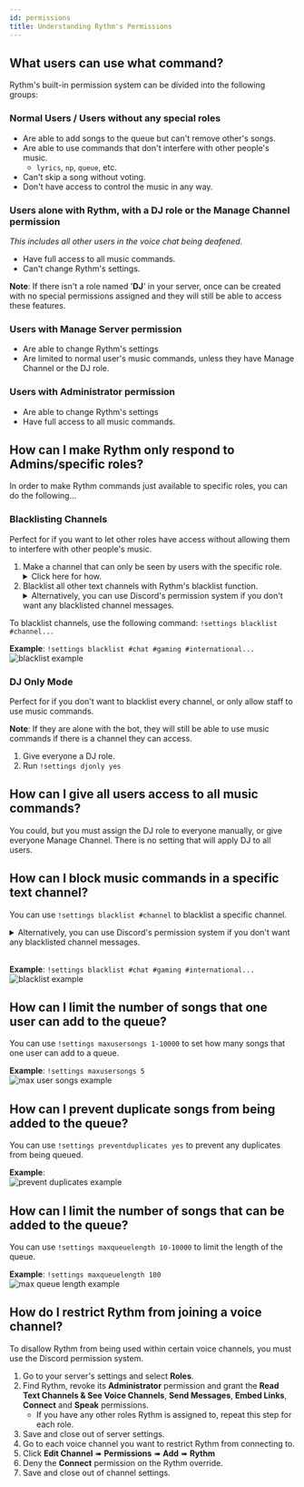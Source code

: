 ```yaml
---
id: permissions
title: Understanding Rythm's Permissions
---
```


## What users can use what command?

Rythm's built-in permission system can be divided into the following groups:

### Normal Users / Users without any special roles
 - Are able to add songs to the queue but can't remove other's songs. <!--Word it better?-->
 - Are able to use commands that don't interfere with other people's music.
   - `lyrics`, `np`, `queue`, etc.
 - Can't skip a song without voting.
 - Don't have access to control the music in any way.

### Users alone with Rythm, with a DJ role or the Manage Channel permission
*This includes all other users in the voice chat being deafened.*
 - Have full access to all music commands.
 - Can't change Rythm's settings.

**Note**: If there isn't a role named '**DJ**' in your server, once can be created with no special permissions assigned and they will still be able to access these features.

### Users with Manage Server permission
 - Are able to change Rythm's settings
 - Are limited to normal user's music commands, unless they have Manage Channel or the DJ role.

### Users with Administrator permission
 - Are able to change Rythm's settings
 - Have full access to all music commands.

## How can I make Rythm only respond to Admins/specific roles?
In order to make Rythm commands just available to specific roles, you can do the following...

### Blacklisting Channels
Perfect for if you want to let other roles have access without allowing them to interfere with other people's music.
 1. Make a channel that can only be seen by users with the specific role.
    <details>
        <summary>Click here for how.</summary>
        <ol>
            <li><img src="/img/docs/perms/role-1.png" alt="role 1"/></li>
            <li><img src="/img/docs/perms/role-2.png" alt="role 2"/></li>
        </ol>
        <ul>
            <li>More information on how to do this can be found at <a href="https://support.discord.com/hc/en-us/articles/206029707">Discord's support page.</a></li>
        </ul>
    </details>
 2. Blacklist all other text channels with Rythm's blacklist function.
    <details>
    <summary>Alternatively, you can use Discord's permission system if you don't want any blacklisted channel messages.</summary>
    <img src="/img/docs/perms/deny-rythm.png" alt="deny rythm"/>
    </details>
 
To blacklist channels, use the following command: 
`!settings blacklist #channel...`

**Example**: `!settings blacklist #chat #gaming #international...`<br/>
![blacklist example](/img/docs/settings/blacklist-text-channel-example.png)

### DJ Only Mode
Perfect for if you don't want to blacklist every channel, or only allow staff to use music commands.

**Note**: If they are alone with the bot, they will still be able to use music commands if there is a channel they can access.

 1. Give everyone a DJ role.
 2. Run `!settings djonly yes`

## How can I give all users access to all music commands?
You could, but you must assign the DJ role to everyone manually, or give everyone Manage Channel. There is no setting that will apply DJ to all users.

## How can I block music commands in a specific text channel?
You can use `!settings blacklist #channel` to blacklist a specific channel.

<details>
<summary>Alternatively, you can use Discord's permission system if you don't want any blacklisted channel messages.</summary>
<img src="/img/docs/perms/deny-rythm.png" alt="deny rythm"/>
</details><br/>

**Example**: `!settings blacklist #chat #gaming #international...`
![blacklist example](/img/docs/settings/blacklist-text-channel-example.png)

## How can I limit the number of songs that one user can add to the queue?
You can use `!settings maxusersongs 1-10000` to set how many songs that one user can add to a queue.

**Example**: `!settings maxusersongs 5`<br/>
![max user songs example](/img/docs/settings/max-user-songs-example.png)

## How can I prevent duplicate songs from being added to the queue?
You can use `!settings preventduplicates yes` to prevent any duplicates from being queued.

**Example**: <br/>
![prevent duplicates example](/img/docs/settings/prevent-duplicates-example.png)

## How can I limit the number of songs that can be added to the queue?
You can use `!settings maxqueuelength 10-10000` to limit the length of the queue.

**Example**: `!settings maxqueuelength 100`<br/>
![max queue length example](/img/docs/settings/max-queue-length-example.png)

## How do I restrict Rythm from joining a voice channel?
To disallow Rythm from being used within certain voice channels, you must use the Discord permission system.

1. Go to your server's settings and select **Roles**.
2. Find Rythm, revoke its **Administrator** permission and grant the **Read Text Channels & See Voice Channels**, **Send Messages**, **Embed Links**, **Connect** and **Speak** permissions.
   - If you have any other roles Rythm is assigned to, repeat this step for each role.
3. Save and close out of server settings.
4. Go to each voice channel you want to restrict Rythm from connecting to.
5. Click **Edit Channel** ➠ **Permissions** ➠ **Add** ➠ **Rythm**
6. Deny the **Connect** permission on the Rythm override.
7. Save and close out of channel settings.